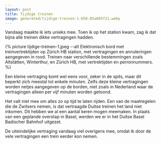 ```yaml
---
layout: post
title: Tijdige treinen
image: generated/tijdige-treinen-1-650-85a605f21.webp
---
```


Vandaag maakte ik iets unieks mee. Toen ik op het station kwam, zag ik dat bijna alle treinen dikke vertragingen hadden.

{% picture tijdige-treinen-1.jpeg --alt Elektronisch bord met treinvertrektijden op Zürich HB station, met vertragingen en annuleringen aangegeven in rood. Treinen naar verschillende bestemmingen zoals Altstätten, Winterthur, en Zürich HB, met vertrektijden en perronnummers. %}

Een kleine vertraging komt wel eens voor, zeker in de spits, maar dit beperkt zich meestal tot enkele minuten. Zelfs deze kleine vertragingen worden netjes aangegeven op de borden, niet zoals in Nederland waar de vertragingen alleen per vijf minuten worden getoond.

Het valt niet mee om alles zo op tijd te laten rijden. Een van de maatregelen die de Zwitsers nemen, is dat vertraagde Duitse treinen het land niet inkomen. Dit hebben we al een aantal keren mogen meemaken. In plaats van een geplande overstap in Basel, werden we er in het Duitse Basel Badischer Bahnhof uitgezet.

De uiteindelijke vertraging vandaag viel overigens mee, omdat ik door de vele vertragingen een trein eerder kon nemen.
